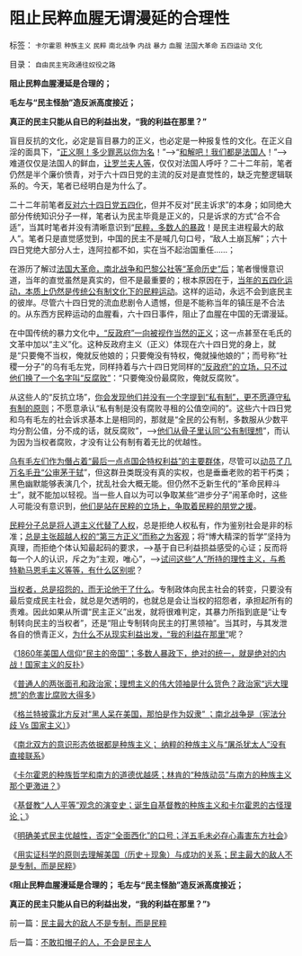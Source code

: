 # 阻止民粹血腥无谓漫延的合理性

标签： `卡尔霍恩` `种族主义` `民粹` `南北战争` `内战` `暴力` `血腥` `法国大革命` `五四运动` `文化` 

目录： `自由民主宪政通往奴役之路`

**阻止民粹血腥漫延是合理的；**

**毛左与“民主怪胎”造反派高度接近；**

**真正的民主只能从自已的利益出发，“我的利益在那里？”**

盲目反抗的文化，必定是盲目暴力的正义，也必定是一种报复性的文化。在正义自淫的面具下，“[正义啊！多少罪恶以你为名](../../../2008/6/3/道德啊，世间邪恶，均以汝为名！.md)！”——>“[和解吧！我们都是法国人](http://hi.baidu.com/darthchn/blog/item/5466a49449f3f7007bf48097.html)！”——>难道仅仅是法国人的鲜血，[让罗兰夫人等](http://blog.sina.com.cn/s/blog_6331ff100100vjhk.html)，仅仅对法国人呼吁？二十二年前，笔者仍然是半个廉价愤青，对于六十四日党的主流的反对是直觉性的，缺乏完整逻辑联系的。今天，笔者已经明白是为什么了。

二十二年前笔者[反对六十四日党五四化](../../../2011/1/15/反思五四运动的局限性，道德治国不考虑国家成本；.md)，但并不反对“民主诉求”的本身；如同绝大部分传统知识分子一样，笔者认为民主毕竟是正义的，只是诉求的方式“合不合适”，当其时笔者并没有清晰意识到“[民粹，多数人的暴政](../../../2011/7/14/他信近似庇隆，英拉近似庇隆夫人，泰国近似阿根廷.md)！是民主进程最大的敌人”。笔者只是直觉感觉到，中国的民主不是喊几句口号，“敌人土崩瓦解”；六十四日党绝大部分人士，连阿拉都不如，实在当不起治国重任……；



在游历了解过[法国大革命，南北战争和巴黎公社等“革命历史”后](../../../2011/4/20/杰斐逊成了希特勒；没有极左只有更左；.md)；笔者慢慢意识道，当年的直觉虽然是真实的，但不是最重要的；根本原因在于，[当年的五四化运动，本质上仍然是传统公有制文化下的民粹运动](../../../2011/3/11/被民粹运动阻断的资本主义进程.md)。这样的运动，永远不会到底民主的彼岸。尽管六十四日党的流血悲剧令人遗憾，但是不能称当年的镇压是不合法的。从东西方民粹运动的血腥看，六十四日事件，阻止了血腥在中国的无谓漫延。

在中国传统的暴力文化中[，“反政府”一向被视作当然的正义](http://darthvad.blog.sohu.com/157238808.html)；这一点甚至在毛氏的文革中加以“主义”化。这种反政府主义（正义）体现在六十四日党的身上，就是“只要俺不当权，俺就反他娘的；只要俺没有特权，俺就操他娘的”；而号称“社稷一分子”的乌有毛左党，同样持着与六十四日党同样的[“反政府”的立场，只不过他们换了一个名字叫“反腐败”](../../../2009/12/5/无私的社会是不能反腐败的.md)：“只要俺没份最腐败，俺就反腐败”。

从这些人的“反抗立场”，[你会发现他们并没有一个字提到“私有制”，更不愿遵守私有制的原则](../../../2011/5/30/不知罪恶真面目，只因身在邪恶中.md)；不愿意承认“私有制是没有腐败寻租的公值空间的”。这些六十四日党和乌有毛左的社会诉求基本上是相同的，那就是“全民的公有制，多数服从少数平均分割公值，分不成的话，就反腐败”，——>[他们从骨子里认同“公有制理想](../../../2011/5/31/替天行道“向弱者倾斜”的封建伦理.md)”，而认为因为当权者腐败，才没有让公有制有着无比的优越性。

[乌有毛左们作为僭占着“最后一点点国企特权利益”的主要群体](http://darthvad.blog.163.com/blog/static/53399470201082143559587/)，尽管可以[动员了几万名毛丑“公审茅于轼](../../../2011/7/14/欣赏塔利班的中国传统文人.md)”，但这群丑类既没有真的实权，也是垂垂老败的若干朽类；黑色幽默能够表演几个，扰乱社会大概无能。但仍然不乏新生代的“革命民粹斗士”，就不能加以轻视。当一些人自以为可以争取某些“进步分子”闹革命时，这些人可能没有意识到，[他们是站在民粹的立场上，争取着民粹的朋党之援](http://darthvad.blog.sohu.com/132380956.html)。

[民粹分子总是将人道主义代替了人权](../../../2011/3/30/人道主义“政治正确”和不正确的殖民主义.md)，总是拒绝人权私有，作为鉴别社会是非的标准；[总是主张超越人权的“第三方正义”而称之为客观](http://darthvad.blog.sohu.com/112211203.html)；将“博大精深的哲学”坚持为真理，而拒绝个体认知最起码的要求，——>基于自已利益损益感受的心证；反而将每一个人的认识，斥之为“主观，唯心”，——>[试问这些“人”所持的理性主义，与希特勒马恩毛主义等等，有什么区别呢](../../../2011/4/25/混淆了证人和法官角色的理性主义.md)？

[当权者，总是招怨的，而无论他干了什么](http://darthvad123.wordpress.com/2011/04/11/%E4%B8%BA%E4%BB%80%E4%B9%88%E5%88%98%E9%82%93%E6%80%BB%E6%98%AF%E8%A2%AB%E6%89%93%E6%88%90%E5%8F%B3%E5%80%BE%E4%B8%93%E4%B8%9A%E6%88%B7%EF%BC%9F/)。专制政体向民主社会的转变，只要没有最后变成民主社会，就总是欠透明的，也就总是会让当权的招怨者，承担起所有的责难。因此如果从所谓“民主正义”出发，就将很难判定，其暴力所指到底是“让专制转向民主的当权者”，还是“阻止专制转向民主的打黑领袖”。当其时，与其发泄各自的愤青正义，[为什么不从现实利益出发，“我的利益在那里”](http://darthvad.blog.sohu.com/164018986.html)呢？

《[1860年美国人信仰“民主的帝国”；多数人暴政下，绝对的统一，就是绝对的内战！国家主义的反扑](../../../2011/7/16/绝对的内战！1860年美国人信仰“民主帝国”.md)》

《[普通人的两张面孔和政治家；理想主义的伟大领袖是什么货色？政治家“远大理想”的危害比腐败大得多](../../../2011/7/17/希特勒的无私奉献是怎么变成邪恶的？.md)》

《[格兰特披露北方反对“黑人呆在美国，那怕是作为奴隶”
；南北战争是（宪法分歧 Vs 国家主义）](../../../2011/7/17/林肯反对“把黑人留在美国，那怕是作为奴隶”.md)》

《[南北双方的意识形态依据都是种族主义；
纳粹的种族主义与“屠杀犹太人”没有直接联系](../../../2011/7/17/南北战争的种族主义和纳粹.md)》

《[卡尔霍恩的种族哲学和南方的道德优越感；林肯的“种族动员”与南方的种族主义那个更激进？](../../../2011/7/18/卡尔霍恩的种族哲学和南方的道德优越感.md)》

《[基督教“人人平等”观念的演变史；诞生自基督教的种族主义和卡尔霍恩的古怪理论；](../../../2011/7/18/基督教“人人平等”的进化史和种族主义.md)》

《[明确美式民主优越性，否定“全面西化”的口号；洋五毛未必存心毒害东方社会](../../../2011/7/19/中国股民，您的选票投给谁？.md)》

《[用实证科学的原则去理解美国（历史＋现象）与成功的关系；民主最大的敌人不是专制，而是民粹](../../../2011/7/19/民主最大的敌人不是专制，而是民粹.md)》

《**阻止民粹血腥漫延是合理的； 毛左与“民主怪胎”造反派高度接近；**

**真正的民主只能从自已的利益出发，“我的利益在那里？”**》

前一篇：[民主最大的敌人不是专制，而是民粹](../../../2011/7/19/民主最大的敌人不是专制，而是民粹.md)

后一篇：[不敢扣帽子的人，不会是民主人](../../../2011/7/19/不敢扣帽子的人，不会是民主人.md)